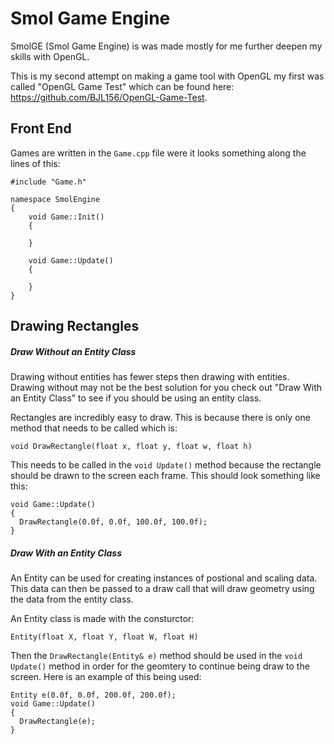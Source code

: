 # Smol Game Engine
SmolGE (Smol Game Engine) is was made mostly for me further deepen my skills with OpenGL.

This is my second attempt on making a game tool with OpenGL my first was called "OpenGL Game Test" which can be found here: https://github.com/BJL156/OpenGL-Game-Test.

## Front End
Games are written in the `Game.cpp` file were it looks something along the lines of this:
```
#include "Game.h"

namespace SmolEngine
{
	void Game::Init()
	{
  
	}

	void Game::Update()
	{
  
	}
}
```

## Drawing Rectangles
##### Draw Without an Entity Class
Drawing without entities has fewer steps then drawing with entities. Drawing without may not be the best solution for you check out "Draw With an Entity Class" to see if you should be using an entity class.

Rectangles are incredibly easy to draw. This is because there is only one method that needs to be called which is:

`void DrawRectangle(float x, float y, float w, float h)`

This needs to be called in the `void Update()` method because the rectangle should be drawn to the screen each frame. This should look something like this:
```
void Game::Update()
{
  DrawRectangle(0.0f, 0.0f, 100.0f, 100.0f);
}
```
##### Draw With an Entity Class
An Entity can be used for creating instances of postional and scaling data. This data can then be passed to a draw call that will draw geometry using the data from the entity class.

An Entity class is made with the consturctor:
```
Entity(float X, float Y, float W, float H)
```
Then the `DrawRectangle(Entity& e)` method should be used in the `void Update()` method in order for the geomtery to continue being draw to the screen. Here is an example of this being used:
```
Entity e(0.0f, 0.0f, 200.0f, 200.0f);
void Game::Update()
{
  DrawRectangle(e);
}
```
